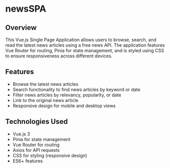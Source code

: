 # newsSPA
## Overview

This Vue.js Single Page Application allows users to browse, search, 
and read the latest news articles using a free news API. 
The application features Vue Router for routing, 
Pinia for state management, and is styled using CSS to ensure responsiveness across different devices.

## Features

- Browse the latest news articles
- Search functionality to find news articles by keyword or date
- Filter news articles by relevancy, popularity, or date
- Link to the original news article
- Responsive design for mobile and desktop views

## Technologies Used

- Vue.js 3
- Pinia for state management
- Vue Router for routing
- Axios for API requests
- CSS for styling (responsive design)
- ES6+ features
